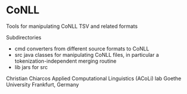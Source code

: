 # CoNLL
Tools for manipulating CoNLL TSV and related formats

Subdirectories
* cmd converters from different source formats to CoNLL
* src java classes for manipulating CoNLL files, in particular a tokenization-independent merging routine
* lib jars for src

Christian Chiarcos
Applied Computational Linguistics (ACoLi) lab
Goethe University Frankfurt, Germany